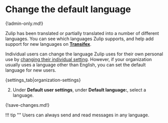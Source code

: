 # Change the default language

{!admin-only.md!}

Zulip has been translated or partially translated into a number of different
languages. You can see which languages Zulip supports, and help add support
for new languages on **[Transifex](https://www.transifex.com/zulip/zulip/)**.

Individual users can change the language Zulip uses for their own personal use
by [changing their individual setting](change-your-language). However, if your
organization usually uses a language other than English, you can set the default
language for new users.

{settings_tab|organization-settings}

2. Under **Default user settings**, under **Default language:**, select a language.

{!save-changes.md!}

!!! tip ""
    Users can always send and read messages in any language.
